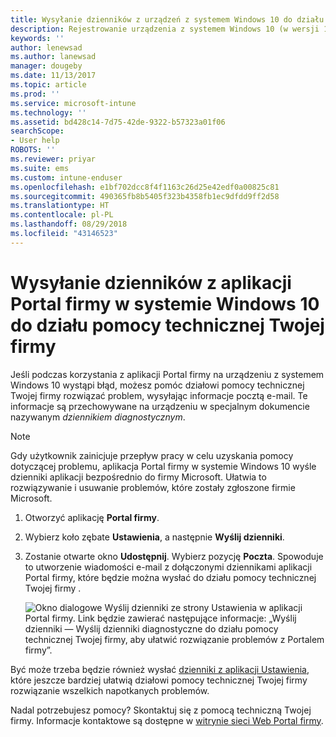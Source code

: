 ```yaml
---
title: Wysyłanie dzienników z urządzeń z systemem Windows 10 do działu pomocy technicznej Twojej firmy | Dokumentacja firmy Microsoft
description: Rejestrowanie urządzenia z systemem Windows 10 (w wersji 1511+) w usłudze Intune
keywords: ''
author: lenewsad
ms.author: lanewsad
manager: dougeby
ms.date: 11/13/2017
ms.topic: article
ms.prod: ''
ms.service: microsoft-intune
ms.technology: ''
ms.assetid: bd428c14-7d75-42de-9322-b57323a01f06
searchScope:
- User help
ROBOTS: ''
ms.reviewer: priyar
ms.suite: ems
ms.custom: intune-enduser
ms.openlocfilehash: e1bf702dcc8f4f1163c26d25e42edf0a00825c81
ms.sourcegitcommit: 490365fb8b5405f323b4358fb1ec9dfdd9ff2d58
ms.translationtype: HT
ms.contentlocale: pl-PL
ms.lasthandoff: 08/29/2018
ms.locfileid: "43146523"
---
```

# <a name="send-logs-to-your-company-support-from-the-company-portal-app-for-windows-10"></a>Wysyłanie dzienników z aplikacji Portal firmy w systemie Windows 10 do działu pomocy technicznej Twojej firmy

Jeśli podczas korzystania z aplikacji Portal firmy na urządzeniu z systemem Windows 10 wystąpi błąd, możesz pomóc działowi pomocy technicznej Twojej firmy rozwiązać problem, wysyłając informacje pocztą e-mail. Te informacje są przechowywane na urządzeniu w specjalnym dokumencie nazywanym _dziennikiem diagnostycznym_.

> [!Note]       
> Gdy użytkownik zainicjuje przepływ pracy w celu uzyskania pomocy dotyczącej problemu, aplikacja Portal firmy w systemie Windows 10 wyśle dzienniki aplikacji bezpośrednio do firmy Microsoft. Ułatwia to rozwiązywanie i usuwanie problemów, które zostały zgłoszone firmie Microsoft.

1. Otworzyć aplikację **Portal firmy**.
2. Wybierz koło zębate **Ustawienia**, a następnie **Wyślij dzienniki**.
3. Zostanie otwarte okno **Udostępnij**. Wybierz pozycję **Poczta**. Spowoduje to utworzenie wiadomości e-mail z dołączonymi dziennikami aplikacji Portal firmy, które będzie można wysłać do działu pomocy technicznej Twojej firmy .

   ![Okno dialogowe Wyślij dzienniki ze strony Ustawienia w aplikacji Portal firmy. Link będzie zawierać następujące informacje: „Wyślij dzienniki — Wyślij dzienniki diagnostyczne do działu pomocy technicznej Twojej firmy, aby ułatwić rozwiązanie problemów z Portalem firmy”.](./media/w10-share-logs-after-1711.png)

Być może trzeba będzie również wysłać [dzienniki z aplikacji Ustawienia](send-logs-to-your-it-admin-settings-windows.md), które jeszcze bardziej ułatwią działowi pomocy technicznej Twojej firmy rozwiązanie wszelkich napotkanych problemów.

Nadal potrzebujesz pomocy? Skontaktuj się z pomocą techniczną Twojej firmy. Informacje kontaktowe są dostępne w [witrynie sieci Web Portal firmy](https://go.microsoft.com/fwlink/?linkid=2010980).
